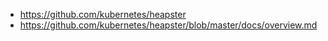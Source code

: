 

* https://github.com/kubernetes/heapster
* https://github.com/kubernetes/heapster/blob/master/docs/overview.md